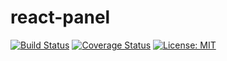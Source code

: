 # react-panel

[![Build Status](https://travis-ci.org/marcosflorencio/react-panel.svg?branch=master)](https://travis-ci.org/marcosflorencio/react-panel)
[![Coverage Status](https://coveralls.io/repos/github/marcosflorencio/react-panel/badge.svg?branch=master)](https://coveralls.io/github/marcosflorencio/react-panel?branch=master)
[![License: MIT](https://img.shields.io/badge/License-MIT-blue.svg)](https://opensource.org/licenses/MIT)

